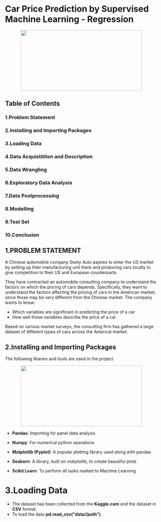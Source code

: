 # Car Price Prediction by Supervised Machine Learning - Regression

<p align="center">
     <img width="400" height="200" src="https://user-images.githubusercontent.com/119164734/208312859-9e236d65-8ac8-4f88-8d32-7e0a61ef6336.jpg">
</p>

## Table of Contents

### 1.Problem Statement

### 2.Installing and Importing Packages
  
### 3.Loading Data

### 4.Data Acquistititon and Description

### 5.Data Wrangling

### 6.Exploratory Data Analysis

### 7.Data Postprocessing

### 8.Modelling

### 9.Test Set

### 10.Conclusion

## 1.PROBLEM STATEMENT

A Chinese automobile company Geely Auto aspires to enter the US market by setting up their manufacturing unit there and producing cars locally to give competition to their US and European counterparts.

They have contracted an automobile consulting company to understand the factors on which the pricing of cars depends. Specifically, they want to understand the factors affecting the pricing of cars in the American market, since those may be very different from the Chinese market. The company wants to know:

- Which variables are significant in predicting the price of a car
- How well those variables describe the price of a car

Based on various market surveys, the consulting firm has gathered a large dataset of different types of cars across the Americal market.

## 2.Installing and Importing Packages
The following libaries and tools are used in the project.

<p align="center">
  <img width="400" height="200" src="https://user-images.githubusercontent.com/119164734/208314443-2ef2756b-470c-4619-b7a4-1a48bf3c6cd3.png">
</p>

- **Pandas**: Importing for panel data analysis

- **Numpy**: For numerical python operations

- **Matplotlib (Pyplot)**: A popular plotting library used along with pandas

- **Seaborn**: A library, built on matplotlib, to create beautiful plots

- **Scikit Learn**: To perform all tasks realted to Machine Learning

# 3.Loading Data

- The dataset has been collected from the **Kaggle.com** and the dataset in **CSV** format.
- To load the data **pd.read_csv("data//path")**.











